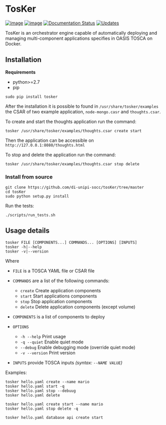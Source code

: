 # TosKer
[![image](https://img.shields.io/pypi/v/tosker.svg)](https://pypi.python.org/pypi/tosker)
[![image](https://img.shields.io/travis/lucarin91/tosker.svg)](https://travis-ci.org/lucarin91/tosker)
[![Documentation Status](https://readthedocs.org/projects/tosker/badge/?version=latest)](https://tosker.readthedocs.io/en/latest/?badge=latest)
[![Updates](https://pyup.io/repos/github/lucarin91/tosker/shield.svg)](https://pyup.io/repos/github/lucarin91/tosker/)

TosKer is an orchestrator engine capable of automatically deploying and managing multi-component applications specifies in OASIS TOSCA on Docker.

## Installation
**Requirements**
- python>=2.7
- pip

```
sudo pip install tosker
```
After the installation it is possible to found in `/usr/share/tosker/examples` the CSAR of two example application, `node-mongo.casr` and `thoughts.csar`.

To create and start the thoughts application run the command:
```
tosker /usr/share/tosker/examples/thoughts.csar create start
```
Then the application can be accessible on `http://127.0.0.1:8080/thoughts.html`

To stop and delete the application run the command:
```
tosker /usr/share/tosker/examples/thoughts.csar stop delete
```

### Install from source
```
git clone https://github.com/di-unipi-socc/tosKer/tree/master
cd tosKer
sudo python setup.py install
```

Run the tests:
```
./scripts/run_tests.sh
```

## Usage details
```
tosker FILE [COMPONENTS...] COMMANDS... [OPTIONS] [INPUTS]
tosker -h|--help
tosker -v|--version
```
Where
- `FILE` is a TOSCA YAML file or CSAR file

- `COMMANDS` are a list of the following commands:
    - `create` Create application components
    - `start` Start applications components
    - `stop` Stop application components
    - `delete` Delete application components (except volume)

- `COMPONENTS` is a list of components to deploy

- `OPTIONS`
    - `-h --help`      Print usage
    - `-q --quiet`     Enable quiet mode
    - `--debug`        Enable debugging mode (override quiet mode)
    - `-v --version`   Print version

- `INPUTS` provide TOSCA inputs _(syntax: `--NAME VALUE`)_

Examples:
```
tosker hello.yaml create --name mario
tosker hello.yaml start -q
tosker hello.yaml stop --debuug
tosker hello.yaml delete

tosker hello.yaml create start --name mario
tosker hello.yaml stop delete -q

tosker hello.yaml database api create start
```
